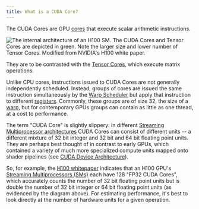 ```yaml
---
title: What is a CUDA Core?
---
```


The CUDA Cores are GPU [cores](/gpu-glossary/device-hardware/core) that execute
scalar arithmetic instructions.

![The internal architecture of an H100 SM. The CUDA Cores and Tensor Cores are depicted in green. Note the larger size and lower number of Tensor Cores. Modified from NVIDIA's [H100 white paper](https://resources.nvidia.com/en-us-tensor-core).](themed-image://gh100-sm.svg)

They are to be contrasted with the
[Tensor Cores](/gpu-glossary/device-hardware/tensor-core), which execute matrix
operations.

Unlike CPU cores, instructions issued to CUDA Cores are not generally
independently scheduled. Instead, groups of cores are issued the same
instruction simultaneously by the
[Warp Scheduler](/gpu-glossary/device-hardware/warp-scheduler) but apply that
instruction to different [registers](/gpu-glossary/device-software/registers).
Commonly, these groups are of size 32, the size of a
[warp](/gpu-glossary/device-software/warp), but for contemporary GPUs groups can
contain as little as one thread, at a cost to performance.

The term "CUDA Core" is slightly slippery: in different
[Streaming Multiprocessor architectures](/gpu-glossary/device-hardware/streaming-multiprocessor-architecture)
CUDA Cores can consist of different units -- a different mixture of 32 bit
integer and 32 bit and 64 bit floating point units. They are perhaps best
thought of in contrast to early GPUs, which contained a variety of much more
specialized compute units mapped onto shader pipelines (see
[CUDA Device Architecture](/gpu-glossary/device-hardware/cuda-device-architecture)).

So, for example, the
[H100 whitepaper](https://resources.nvidia.com/en-us-tensor-core) indicates that
an H100 GPU's
[Streaming Multiprocessors (SMs)](/gpu-glossary/device-hardware/streaming-multiprocessor)
each have 128 "FP32 CUDA Cores", which accurately counts the number of 32 bit
floating point units but is double the number of 32 bit integer or 64 bit
floating point units (as evidenced by the diagram above). For estimating
performance, it's best to look directly at the number of hardware units for a
given operation.
